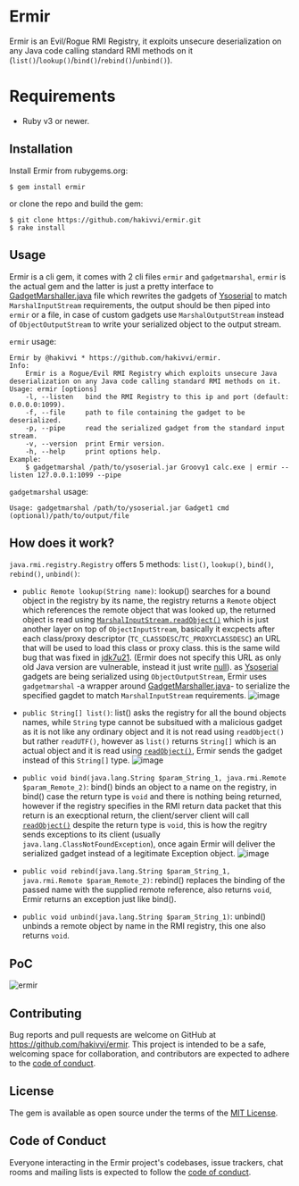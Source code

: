 # Ermir

Ermir is an Evil/Rogue RMI Registry, it exploits unsecure deserialization on any Java code calling standard RMI methods on it (`list()`/`lookup()`/`bind()`/`rebind()`/`unbind()`).

# Requirements

- Ruby v3 or newer.

## Installation

Install Ermir from rubygems.org:

    $ gem install ermir

or clone the repo and build the gem:

    $ git clone https://github.com/hakivvi/ermir.git
    $ rake install

## Usage

Ermir is a cli gem, it comes with 2 cli files `ermir` and `gadgetmarshal`, `ermir` is the actual gem and the latter is just a pretty interface to [GadgetMarshaller.java](https://github.com/hakivvi/ermir/blob/main/helpers/gadgetmarshaller/GadgetMarshaller.java) file which rewrites the gadgets of [Ysoserial](https://github.com/frohoff/ysoserial) to match `MarshalInputStream` requirements, the output should be then piped into `ermir` or a file, in case of custom gadgets use `MarshalOutputStream` instead of `ObjectOutputStream` to write your serialized object to the output stream.

`ermir` usage:
```console
Ermir by @hakivvi * https://github.com/hakivvi/ermir.
Info:
    Ermir is a Rogue/Evil RMI Registry which exploits unsecure Java deserialization on any Java code calling standard RMI methods on it.
Usage: ermir [options]
    -l, --listen   bind the RMI Registry to this ip and port (default: 0.0.0.0:1099).
    -f, --file     path to file containing the gadget to be deserialized.
    -p, --pipe     read the serialized gadget from the standard input stream.
    -v, --version  print Ermir version.
    -h, --help     print options help.
Example:
    $ gadgetmarshal /path/to/ysoserial.jar Groovy1 calc.exe | ermir --listen 127.0.0.1:1099 --pipe
```
`gadgetmarshal` usage:
```console
Usage: gadgetmarshal /path/to/ysoserial.jar Gadget1 cmd (optional)/path/to/output/file
```

## How does it work?
`java.rmi.registry.Registry` offers 5 methods: `list()`, `lookup()`, `bind()`, `rebind()`, `unbind()`:
- `public Remote lookup(String name)`: lookup() searches for a bound object in the registry by its name, the registry returns a `Remote` object which references the remote object that was looked up, the returned object is read using [`MarshalInputStream.readObject()`](http://hg.openjdk.java.net/jdk8u/jdk8u/jdk/file/jdk8u232-ga/src/share/classes/sun/rmi/registry/RegistryImpl_Stub.java#l127) which is just another layer on top of `ObjectInputStream`, basically it excpects after each class/proxy descriptor (`TC_CLASSDESC`/`TC_PROXYCLASSDESC`) an URL that will be used to load this class or proxy class. this is the same wild bug that was fixed in [jdk7u21](https://docs.oracle.com/javase/7/docs/technotes/guides/rmi/enhancements-7.html). (Ermir does not specify this URL as only old Java version are vulnerable, instead it just write [null](https://github.com/hakivvi/ermir/blob/240880237eb3a565daf1f5d79be19ac1d21cb4c8/helpers/gadgetmarshaller/GadgetMarshaller.java#L54)). as [Ysoserial](https://github.com/frohoff/ysoserial) gadgets are being serialized using `ObjectOutputStream`, Ermir uses `gadgetmarshal` -a wrapper around [GadgetMarshaller.java](https://github.com/hakivvi/ermir/blob/main/helpers/gadgetmarshaller/GadgetMarshaller.java)- to serialize the specified gagdet to match `MarshalInputStream` requirements.
![image](https://user-images.githubusercontent.com/67718634/173961275-4702c692-412c-4fe1-b593-ab2a26b9bd07.png)

- `public String[] list()`: list() asks the registry for all the bound objects names, while `String` type cannot be subsitued with a malicious gadget as it is not like any ordinary object and it is not read using `readObject()` but rather `readUTF()`, however as `list()` returns `String[]` which is an actual object and it is read using [`readObject()`](http://hg.openjdk.java.net/jdk8u/jdk8u/jdk/file/jdk8u232-ga/src/share/classes/sun/rmi/registry/RegistryImpl_Stub.java#l95), Ermir sends the gadget instead of this `String[]` type.
![image](https://user-images.githubusercontent.com/67718634/173961470-9b0092e4-afbe-4710-8a68-60851e59bb54.png)

- `public void bind(java.lang.String $param_String_1, java.rmi.Remote $param_Remote_2)`: bind() binds an object to a name on the registry, in bind() case the return type is `void` and there is nothing being returned, however if the registry specifies in the RMI return data packet that this return is an execptional return, the client/server client will call [`readObject()`](https://hg.openjdk.java.net/jdk8u/jdk8u/jdk/file/tip/src/share/classes/sun/rmi/transport/StreamRemoteCall.java#l270) despite the return type is `void`, this is how the regitry sends exceptions to its client (usually `java.lang.ClassNotFoundException`), once again Ermir will deliver the serialized gadget instead of a legitimate Exception object.
![image](https://user-images.githubusercontent.com/67718634/173962145-333228cc-82a1-46d6-aaa6-8cb4af8e178e.png)

- `public void rebind(java.lang.String $param_String_1, java.rmi.Remote $param_Remote_2)`: rebind() replaces the binding of the passed name with the supplied remote reference, also returns `void`, Ermir returns an exception just like bind().
- `public void unbind(java.lang.String $param_String_1)`: unbind() unbinds a remote object by name in the RMI registry, this one also returns `void`.

## PoC
![ermir](https://user-images.githubusercontent.com/67718634/173956672-17e73fb9-87af-4ef1-97ef-5f22377e2034.gif)

## Contributing

Bug reports and pull requests are welcome on GitHub at https://github.com/hakivvi/ermir. This project is intended to be a safe, welcoming space for collaboration, and contributors are expected to adhere to the [code of conduct](https://github.com/hakivvi/ermir/blob/main/CODE_OF_CONDUCT.md).

## License

The gem is available as open source under the terms of the [MIT License](https://opensource.org/licenses/MIT).

## Code of Conduct

Everyone interacting in the Ermir project's codebases, issue trackers, chat rooms and mailing lists is expected to follow the [code of conduct](https://github.com/hakivvi/ermir/blob/main/CODE_OF_CONDUCT.md).

